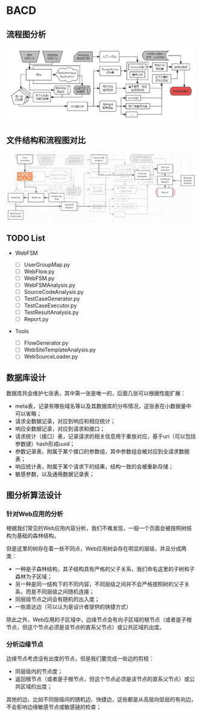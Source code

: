 <!--
 * @Author: Suez_kip 287140262@qq.com
 * @Date: 2023-11-24 15:48:26
 * @LastEditTime: 2024-04-11 19:38:17
 * @LastEditors: Suez_kip
 * @Description: 
-->
# BACD

## 流程图分析

![图 2](images2/3a5d1cf8d491e9f40652640363490dd0df046830f1fdb714b21d510289bfa9e8.png)  

## 文件结构和流程图对比

![图 1](images2/e440c5c7b35d6c614d96b307f8b1fad89a0b3f25adece0618848b16a6f4623de.png)  

## TODO List

- WebFSM

  - [ ] UserGroupMap.py
  - [ ] WebFlow.py
  - [ ] WebFSM.py
  - [ ] WebFSMAnalysis.py
  - [ ] SourceCodeAnalysis.py
  - [ ] TestCaseGenerator.py
  - [ ] TestCaseExecutor.py
  - [ ] TestResultAnalysis.py
  - [ ] Report.py

- Tools

  - [ ] FlowGenerator.py
  - [ ] WebSiteTemplateAnalysis.py
  - [ ] WebSourceLoader.py

## 数据库设计

数据库共会维护七张表，其中第一张是唯一的，后面几张可以根据性能扩展：

- meta表，记录有哪些域名等以及其数据库的分布情况，这张表在小数据量中可以省略；
- 请求全数据记录，对应到响应和相应统计；
- 响应全数据记录，对应到请求和接口；
- 请求统计（接口）表，记录请求的相关信息用于重放对应，基于uri（可以包括参数键）hash形成uuid；
- 参数记录表，附属于某个接口的参数组，其中参数组会被对应到全请求数据表；
- 响应统计表，附属于某个请求下的结果，结构一致的会被重新存储；
- 敏感参数，以及通用数据记录表；

## 图分析算法设计

### 针对Web应用的分析

根据我们常见的Web应用内容分析，我们不难发现，一般一个页面会被按照树结构为基础的森林结构。

但是这里的树存在着一些不同点，Web应用树会存在明显的层级，并且分成两类：

- 一种是子森林结构，其子结构具有严格的父子关系，我们命名这里的子树和子森林为子区域；
- 另一种是同一结构下的不同内容，不同层级之间并不会严格按照树的父子关系，而是不同层级之间随机连接；
- 同层级节点之间会有随机的出入度；
- 一些直达边（可以认为是设计者提供的快捷方式）

除此之外，Web应用的子区域中，边缘节点会有向子区域的根节点（或者是子根节点，但这个节点必须是该节点的直系父节点）或公共区域的出度。

### 分析边缘节点

边缘节点考虑没有出度的节点，但是我们要完成一些边的剪枝：

- 同层级内的节点度；
- 返回根节点（或者是子根节点，但这个节点必须是该节点的直系父节点）或公共区域的出度；

其他的边，比如不同层级间的随机边、快捷边，这些都是从高层向低层的有向边，不会影响边缘敏感节点或敏感链的检查；
